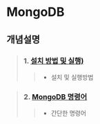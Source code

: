# MongoDB

## 개념설명
> ### 1. [설치 방법 및 실행)](https://github.com/Lee-KyungSeok/Study/tree/master/MongoDB/Intall)
>> - 설치 및 실행방법

> ### 2. [MongoDB 명령어](https://github.com/Lee-KyungSeok/Study/tree/master/MongoDB/Command)
>> - 간단한 명령어
